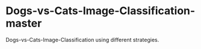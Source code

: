 # Dogs-vs-Cats-Image-Classification-master
Dogs-vs-Cats-Image-Classification using different strategies.
